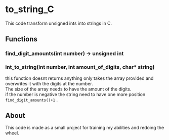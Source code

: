 # to_string_C

This code transform unsigned ints into strings in C.

## Functions


### find_digit_amounts(int number) -> unsigned int

### int_to_string(int number, int amount_of_digits, char* string)
this function doesnt returns anything only takes the array provided and overwrites it with the digits at the number.  
The size of the array needs to have the amount of the digits.  
if the number is negative the string need to have one more position `find_digit_amounts()+1` .


## About

This code is made as a small project for training my abilities and redoing the wheel.
